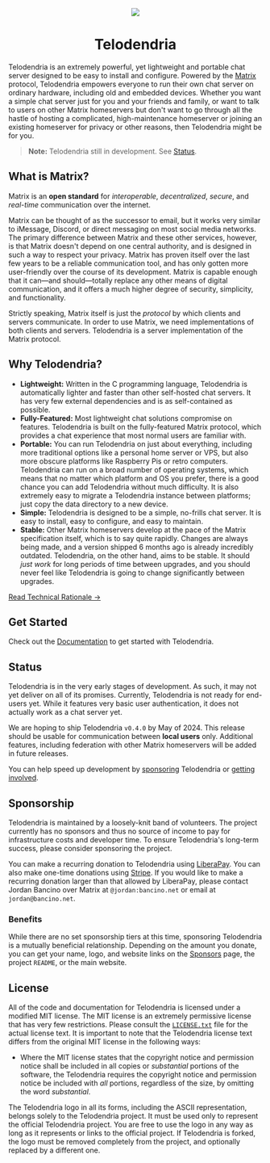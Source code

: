 <p align="center"><img src="https://telodendria.io/assets/Telodendria-500x500.png"></p>
<h1 align="center">Telodendria</h1>

Telodendria is an extremely powerful, yet lightweight and portable
chat server designed to be easy to install and configure. Powered by
the [Matrix](https://matrix.org) protocol, Telodendria empowers
everyone to run their own chat server on ordinary hardware, including
old and embedded devices. Whether you want a simple chat server just
for you and your friends and family, or want to talk to users on other
Matrix homeservers but don't want to go through all the hastle of
hosting a complicated, high-maintenance homeserver or joining an
existing homeserver for privacy or other reasons, then Telodendria
might be for you.

> **Note:** Telodendria still in development. See [Status](#status).

## What is Matrix?

Matrix is an **open standard** for *interoperable*, *decentralized*,
*secure*, and *real-time* communication over the internet.

Matrix can be thought of as the successor to email, but it works
very similar to iMessage, Discord, or direct messaging on most
social media networks. The primary difference between Matrix and these
other services, however, is that Matrix doesn't depend on one central
authority, and is designed in such a way to respect your privacy.
Matrix has proven itself over the last few
years to be a reliable communication tool, and has only gotten more
user-friendly over the course of its development. Matrix is capable
enough that it can&mdash;and should&mdash;totally replace any other
means of digital communication, and it offers a much higher degree
of security, simplicity, and functionality.

Strictly speaking, Matrix itself is just the *protocol* by which
clients and servers communicate. In order to use Matrix, we need
implementations of both clients and servers. Telodendria is a server
implementation of the Matrix protocol.

## Why Telodendria?

- **Lightweight:** Written in the C programming language, Telodendria
is automatically lighter and faster than other self-hosted chat servers.
It has very few external dependencies and is as self-contained as
possible.
- **Fully-Featured:** Most lightweight chat solutions compromise on
features. Telodendria is built on the fully-featured Matrix protocol,
which provides a chat experience that most normal users are familiar
with.
- **Portable:** You can run Telodendria on just about everything,
including more traditional options like a personal home server or VPS,
but also more obscure platforms like Raspberry Pis or retro computers.
Telodendria can run on a broad number of operating systems, which means
that no matter which platform and OS you prefer, there is a good chance
you can add Telodendria without much difficulty. It is also extremely
easy to migrate a Telodendria instance between platforms; just copy the
data directory to a new device.
- **Simple:** Telodendria is designed to be a simple, no-frills
chat server. It is easy to install, easy to configure, and easy to
maintain.
- **Stable:** Other Matrix homeservers develop at the pace of the
Matrix specification itself, which is to say quite rapidly. Changes are
always being made, and a version shipped 6 months ago is already
incredibly outdated. Telodendria, on the other hand, aims to be stable.
It should *just work* for long periods of time between upgrades, and
you should never feel like Telodendria is going to change significantly
between upgrades.

[Read Technical Rationale &rightarrow;](docs/dev/rationale.md)

## Get Started

Check out the [Documentation](docs/README.md) to get started with
Telodendria.

## Status

Telodendria is in the very early stages of development. As such, it may
not yet deliver on all of its promises. Currently, Telodendria is not
ready for end-users yet. While it features very basic user
authentication, it does not actually work as a chat server yet.

We are hoping to ship Telodendria `v0.4.0` by May of 2024. This
release should be usable for communication between **local users**
only. Additional features, including federation with other Matrix
homeservers will be added in future releases.

You can help speed up development by [sponsoring](#sponsorship)
Telodendria or [getting involved](docs/CONTRIBUTING.md).

## Sponsorship

Telodendria is maintained by a loosely-knit band of volunteers. The
project currently has no sponsors and thus no source of income to
pay for infrastructure costs and developer time. To ensure
Telodendria's long-term success, please consider sponsoring the
project.

You can make a recurring donation to Telodendria using
[LiberaPay](https://bancino.net/Telodendria/donate). You can also make
one-time donations using
[Stripe](https://donate.stripe.com/8wM29AfF5bRJc48eUU). If you would
like to make a recurring donation larger than that allowed by
LiberaPay, please contact Jordan Bancino over Matrix at
`@jordan:bancino.net` or email at `jordan@bancino.net`.

### Benefits

While there are no set sponsorship tiers at this time, sponsoring
Telodendria is a mutually beneficial relationship. Depending on the
amount you donate, you can get your name, logo, and website links
on the [Sponsors](docs/SPONSORS.md) page, the project `README`, or the
main website.

## License

All of the code and documentation for Telodendria is licensed under a
modified MIT license. The MIT license is an extremely permissive
license that has very few restrictions. Please consult the
[`LICENSE.txt`](LICENSE.txt) file for the actual license text. It is
important to note that the Telodendria license text differs from the
original MIT license in the following ways:

- Where the MIT license states that the copyright notice and permission
notice shall be included in all copies or *substantial* portions of the
software, the Telodendria requires the copyright notice and
permission notice be included with *all* portions, regardless of the
size, by omitting the word *substantial*.

The Telodendria logo in all its forms, including the ASCII
representation, belongs solely to the Telodendria project. It must be
used only to represent the official Telodendria project. You are free
to use the logo in any way as long as it represents or links to the
official project. If Telodendria is forked, the logo must be removed
completely from the project, and optionally replaced by a different
one.

